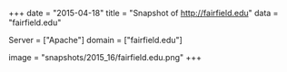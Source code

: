 
+++
date = "2015-04-18"
title = "Snapshot of http://fairfield.edu"
data = "fairfield.edu"

Server = ["Apache"]
domain = ["fairfield.edu"]

  image = "snapshots/2015_16/fairfield.edu.png"
+++
#
